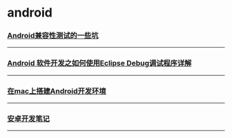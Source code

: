 android
=======

### [Android兼容性测试的一些坑](compatible-hole)

---

### [Android 软件开发之如何使用Eclipse Debug调试程序详解](eclipse-debug)

---

### [在mac上搭建Android开发环境](mac-install-android)

---

### [安卓开发笔记](note)

---
